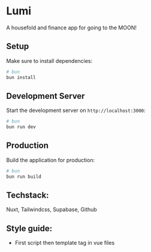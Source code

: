 # Lumi

A housefold and finance app for going to the MOON!


## Setup

Make sure to install dependencies:

```bash
# bun
bun install
```

## Development Server

Start the development server on `http://localhost:3000`:

```bash
# bun
bun run dev
```

## Production

Build the application for production:

```bash
# bun
bun run build
```

## Techstack:
Nuxt, Tailwindcss, Supabase, Github


## Style guide:

- First script then template tag in vue files